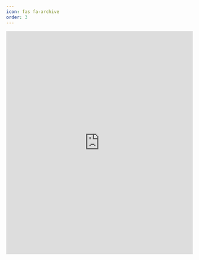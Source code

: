 ```yaml
---
icon: fas fa-archive
order: 3
---
```

<iframe src="https://docs.google.com/document/d/1ZqXKPs2ycIEGErvxigGnxC3yMhwkVyHYohKtT8SxdxA/edit?usp=sharing"
   width="100%" height="600px" frameborder="0"></iframe>